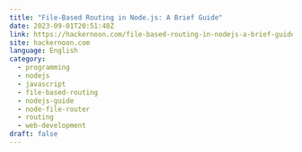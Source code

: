 ```yaml
---
title: "File-Based Routing in Node.js: A Brief Guide"
date: 2023-09-01T20:51:48Z
link: https://hackernoon.com/file-based-routing-in-nodejs-a-brief-guide?source=rss&utm_medium=RSS&utm_source=news.12bit.vn
site: hackernoon.com
language: English
category:
  - programming
  - nodejs
  - javascript
  - file-based-routing
  - nodejs-guide
  - node-file-router
  - routing
  - web-development
draft: false
---
```

